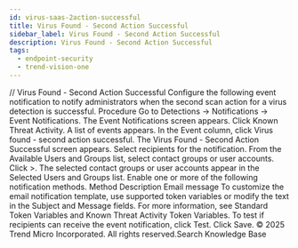```yaml
---
id: virus-saas-2action-successful
title: Virus Found - Second Action Successful
sidebar_label: Virus Found - Second Action Successful
description: Virus Found - Second Action Successful
tags:
  - endpoint-security
  - trend-vision-one
---
```


/*<![CDATA[*/ $('#title').html($('meta[name=map-description]').attr('content')); /*]]>*/ Virus Found - Second Action Successful Configure the following event notification to notify administrators when the second scan action for a virus detection is successful. Procedure Go to Detections → Notifications → Event Notifications. The Event Notifications screen appears. Click Known Threat Activity. A list of events appears. In the Event column, click Virus found - second action successful. The Virus Found - Second Action Successful screen appears. Select recipients for the notification. From the Available Users and Groups list, select contact groups or user accounts. Click >. The selected contact groups or user accounts appear in the Selected Users and Groups list. Enable one or more of the following notification methods. Method Description Email message To customize the email notification template, use supported token variables or modify the text in the Subject and Message fields. For more information, see Standard Token Variables and Known Threat Activity Token Variables. To test if recipients can receive the event notification, click Test. Click Save. © 2025 Trend Micro Incorporated. All rights reserved.Search Knowledge Base